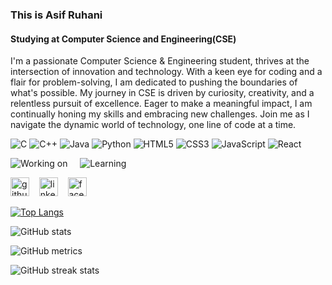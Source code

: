 ### This is Asif Ruhani
#### Studying at Computer Science and Engineering(CSE)


I'm a passionate Computer Science & Engineering student, thrives at the intersection of innovation and technology. With a keen eye for coding and a flair for problem-solving, I am dedicated to pushing the boundaries of what's possible. My journey in CSE is driven by curiosity, creativity, and a relentless pursuit of excellence. Eager to make a meaningful impact, I am continually honing my skills and embracing new challenges. Join me as I navigate the dynamic world of technology, one line of code at a time.

![C](https://img.shields.io/badge/C-007acc.svg?style=for-the-badge&logo=c&logoColor=white)
![C++](https://img.shields.io/badge/C++-00599C.svg?style=for-the-badge&logo=c%2B%2B&logoColor=white)
![Java](https://img.shields.io/badge/Java-ff5722.svg?style=for-the-badge&logo=java&logoColor=white)
![Python](https://img.shields.io/badge/Python-306998.svg?style=for-the-badge&logo=python&logoColor=yellow)
![HTML5](https://img.shields.io/badge/HTML5-e34f26.svg?style=for-the-badge&logo=html5&logoColor=white)
![CSS3](https://img.shields.io/badge/CSS3-264de4.svg?style=for-the-badge&logo=css3&logoColor=white)
![JavaScript](https://img.shields.io/badge/JavaScript-f0db4f.svg?style=for-the-badge&logo=javascript&logoColor=black)
![React](https://img.shields.io/badge/React-61dafb.svg?style=for-the-badge&logo=react&logoColor=black)



![Working on](https://img.shields.io/badge/Currently%20Working%20on-Research%20Project-orange) &nbsp;&nbsp;&nbsp; ![Learning](https://img.shields.io/badge/Learning-React-blue)



[<img src='https://cdn.jsdelivr.net/npm/simple-icons@3.0.1/icons/github.svg' alt='github' style='height:30px;width:30px;'>](https://github.com/Asif-Ruhani)
&nbsp;&nbsp;
[<img src='https://cdn.jsdelivr.net/npm/simple-icons@3.0.1/icons/linkedin.svg' alt='linkedin' style='height:30px;width:30px;'>](https://www.linkedin.com/in/asif-ruhani-b53884251/)
&nbsp;&nbsp;
[<img src='https://cdn.jsdelivr.net/npm/simple-icons@3.0.1/icons/facebook.svg' alt='facebook' style='height:30px;width:30px;'>](https://www.facebook.com/asif.ruhani.58)
&nbsp;&nbsp;
 

[![Top Langs](https://github-readme-stats.vercel.app/api/top-langs/?username=Asif-Ruhani)](https://github.com/anuraghazra/github-readme-stats)

![GitHub stats](https://github-readme-stats.vercel.app/api?username=Asif-Ruhani&show_icons=true)  

![GitHub metrics](https://metrics.lecoq.io/Asif-Ruhani)  

![GitHub streak stats](https://streak-stats.demolab.com/?user=Asif-Ruhani)  

















